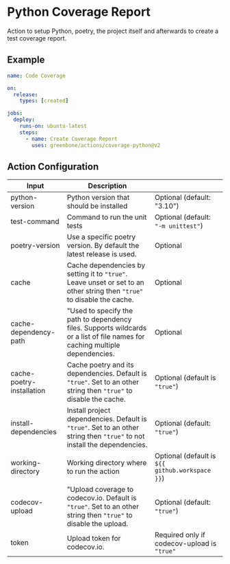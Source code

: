 # Python Coverage Report

Action to setup Python, poetry, the project itself and afterwards to create a
test coverage report.

## Example

```yaml
name: Code Coverage

on:
  release:
    types: [created]

jobs:
  deploy:
    runs-on: ubuntu-latest
    steps:
      - name: Create Coverage Report
        uses: greenbone/actions/coverage-python@v2
```

## Action Configuration

| Input | Description | |
|-------|-------------|-|
| python-version | Python version that should be installed | Optional (default: "3.10") |
| test-command | Command to run the unit tests | Optional (default: `"-m unittest"`)
| poetry-version | Use a specific poetry version. By default the latest release is used. | Optional |
| cache | Cache dependencies by setting it to `"true"`. Leave unset or set to an other string then `"true"` to disable the cache. | Optional |
| cache-dependency-path | "Used to specify the path to dependency files. Supports wildcards or a list of file names for caching multiple dependencies. | Optional |
| cache-poetry-installation | Cache poetry and its dependencies. Default is `"true"`. Set to an other string then `"true"` to disable the cache. | Optional (default is `"true"`) |
| install-dependencies | Install project dependencies. Default is `"true"`. Set to an other string then `"true"` to not install the dependencies. | Optional (default: `"true"`) |
| working-directory | Working directory where to run the action | Optional (default is `${{ github.workspace }}`) |
| codecov-upload | "Upload coverage to codecov.io. Default is `"true"`. Set to an other string then `"true"` to disable the upload. | Optional (default: `"true"`)
| token | Upload token for codecov.io. | Required only if codecov-upload is `"true"` |
